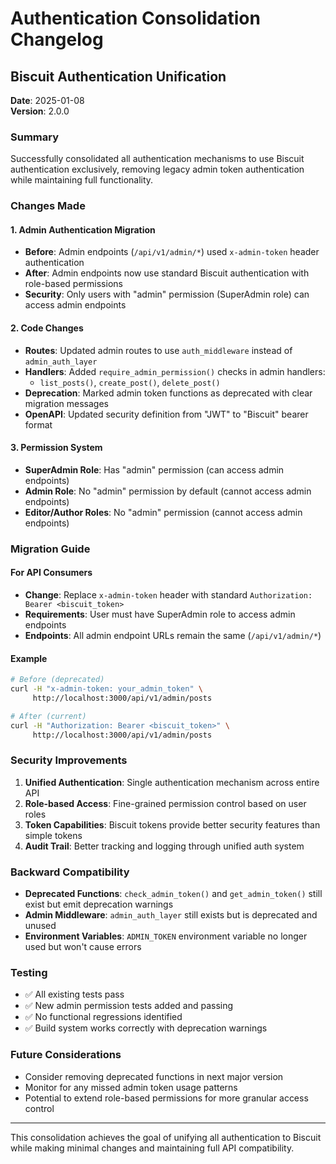 # Authentication Consolidation Changelog

## Biscuit Authentication Unification

**Date**: 2025-01-08  
**Version**: 2.0.0  

### Summary
Successfully consolidated all authentication mechanisms to use Biscuit authentication exclusively, removing legacy admin token authentication while maintaining full functionality.

### Changes Made

#### 1. Admin Authentication Migration
- **Before**: Admin endpoints (`/api/v1/admin/*`) used `x-admin-token` header authentication
- **After**: Admin endpoints now use standard Biscuit authentication with role-based permissions
- **Security**: Only users with "admin" permission (SuperAdmin role) can access admin endpoints

#### 2. Code Changes
- **Routes**: Updated admin routes to use `auth_middleware` instead of `admin_auth_layer`
- **Handlers**: Added `require_admin_permission()` checks in admin handlers:
  - `list_posts()`, `create_post()`, `delete_post()`
- **Deprecation**: Marked admin token functions as deprecated with clear migration messages
- **OpenAPI**: Updated security definition from "JWT" to "Biscuit" bearer format

#### 3. Permission System
- **SuperAdmin Role**: Has "admin" permission (can access admin endpoints)
- **Admin Role**: No "admin" permission by default (cannot access admin endpoints)
- **Editor/Author Roles**: No "admin" permission (cannot access admin endpoints)

### Migration Guide

#### For API Consumers
- **Change**: Replace `x-admin-token` header with standard `Authorization: Bearer <biscuit_token>`
- **Requirements**: User must have SuperAdmin role to access admin endpoints
- **Endpoints**: All admin endpoint URLs remain the same (`/api/v1/admin/*`)

#### Example
```bash
# Before (deprecated)
curl -H "x-admin-token: your_admin_token" \
     http://localhost:3000/api/v1/admin/posts

# After (current)
curl -H "Authorization: Bearer <biscuit_token>" \
     http://localhost:3000/api/v1/admin/posts
```

### Security Improvements
1. **Unified Authentication**: Single authentication mechanism across entire API
2. **Role-based Access**: Fine-grained permission control based on user roles
3. **Token Capabilities**: Biscuit tokens provide better security features than simple tokens
4. **Audit Trail**: Better tracking and logging through unified auth system

### Backward Compatibility
- **Deprecated Functions**: `check_admin_token()` and `get_admin_token()` still exist but emit deprecation warnings
- **Admin Middleware**: `admin_auth_layer` still exists but is deprecated and unused
- **Environment Variables**: `ADMIN_TOKEN` environment variable no longer used but won't cause errors

### Testing
- ✅ All existing tests pass
- ✅ New admin permission tests added and passing
- ✅ No functional regressions identified
- ✅ Build system works correctly with deprecation warnings

### Future Considerations
- Consider removing deprecated functions in next major version
- Monitor for any missed admin token usage patterns
- Potential to extend role-based permissions for more granular access control

---

This consolidation achieves the goal of unifying all authentication to Biscuit while making minimal changes and maintaining full API compatibility.